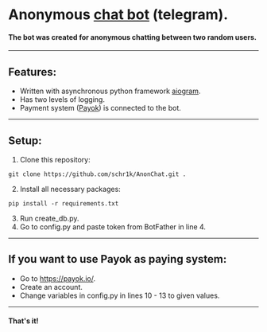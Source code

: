 # Anonymous [сhat bot](https://t.me/anonchik_chat_bot) (telegram).
#### The bot was created for anonymous chatting between two random users.
---
## Features:
* Written with asynchronous python framework <a href="https://github.com/aiogram/aiogram">aiogram</a>.
* Has two levels of logging.
* Payment system ([Payok](https://payok.io/)) is connected to the bot.  
---
## Setup:
1. Clone this repository:
```
git clone https://github.com/schr1k/AnonChat.git .
```
2. Install all necessary packages:
```
pip install -r requirements.txt
```
3. Run create_db.py.
4. Go to config.py and paste token from BotFather in line 4.
---
## If you want to use Payok as paying system:
* Go to https://payok.io/.
* Create an account.
* Change variables in config.py in lines 10 - 13 to given values.
---
#### That's it! ####
